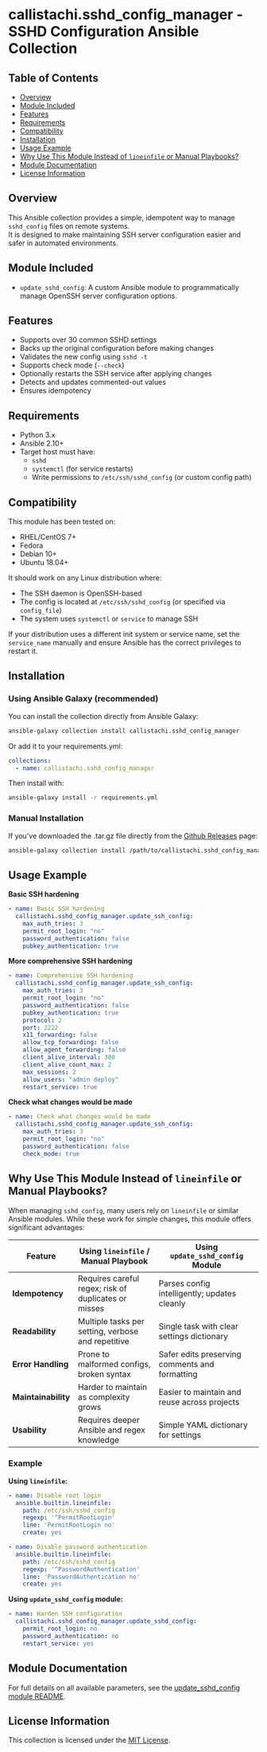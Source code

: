 # callistachi.sshd_config_manager - SSHD Configuration Ansible Collection
## Table of Contents

- [Overview](#overview)
- [Module Included](#module-included)
- [Features](#features)
- [Requirements](#requirements)
- [Compatibility](#compatibility)
- [Installation](#installation)
- [Usage Example](#usage-example)
- [Why Use This Module Instead of `lineinfile` or Manual Playbooks?](#why-use-this-module-instead-of-lineinfile-or-manual-playbooks)
- [Module Documentation](#module-documentation)
- [License Information](#license-information)

## Overview
This Ansible collection provides a simple, idempotent way to manage `sshd_config` files on remote systems.  
It is designed to make maintaining SSH server configuration easier and safer in automated environments.

## Module Included

- `update_sshd_config`: A custom Ansible module to programmatically manage OpenSSH server configuration options.

## Features

- Supports over 30 common SSHD settings
- Backs up the original configuration before making changes
- Validates the new config using `sshd -t`
- Supports check mode (`--check`)
- Optionally restarts the SSH service after applying changes
- Detects and updates commented-out values
- Ensures idempotency

## Requirements

- Python 3.x
- Ansible 2.10+
- Target host must have:
  - `sshd`
  - `systemctl` (for service restarts)
  - Write permissions to `/etc/ssh/sshd_config` (or custom config path)

## Compatibility

This module has been tested on:

- RHEL/CentOS 7+
- Fedora
- Debian 10+
- Ubuntu 18.04+

It should work on any Linux distribution where:

- The SSH daemon is OpenSSH-based
- The config is located at `/etc/ssh/sshd_config` (or specified via `config_file`)
- The system uses `systemctl` or `service` to manage SSH

If your distribution uses a different init system or service name, set the `service_name` manually and ensure Ansible has the correct privileges to restart it.


## Installation
### Using Ansible Galaxy (recommended)

You can install the collection directly from Ansible Galaxy:

```bash
ansible-galaxy collection install callistachi.sshd_config_manager
```

Or add it to your requirements.yml:

```yaml
collections:
  - name: callistachi.sshd_config_manager
```

Then install with:

```bash
ansible-galaxy install -r requirements.yml
```

### Manual Installation
If you've downloaded the .tar.gz file directly from the [Github Releases](https://github.com/callistachi/sshd_config_manager/releases) page:

```bash
ansible-galaxy collection install /path/to/callistachi.sshd_config_manager.tar.gz
```

## Usage Example
**Basic SSH hardening**
```yaml
- name: Basic SSH hardening
  callistachi.sshd_config_manager.update_ssh_config:
    max_auth_tries: 3
    permit_root_login: "no"
    password_authentication: false
    pubkey_authentication: true
```
**More comprehensive SSH hardening**
```yaml
- name: Comprehensive SSH hardening
  callistachi.sshd_config_manager.update_ssh_config:
    max_auth_tries: 3
    permit_root_login: "no"
    password_authentication: false
    pubkey_authentication: true
    protocol: 2
    port: 2222
    x11_forwarding: false
    allow_tcp_forwarding: false
    allow_agent_forwarding: false
    client_alive_interval: 300
    client_alive_count_max: 2
    max_sessions: 2
    allow_users: "admin deploy"
    restart_service: true
```
**Check what changes would be made**
```yaml
- name: Check what changes would be made
  callistachi.sshd_config_manager.update_ssh_config:
    max_auth_tries: 3
    permit_root_login: "no"
    password_authentication: false
    check_mode: true
```

## Why Use This Module Instead of `lineinfile` or Manual Playbooks?

When managing `sshd_config`, many users rely on `lineinfile` or similar Ansible modules. While these work for simple changes, this module offers significant advantages:

| Feature                | Using `lineinfile` / Manual Playbook                 | Using `update_sshd_config` Module               |
|------------------------|-----------------------------------------------------|------------------------------------------------|
| **Idempotency**        | Requires careful regex; risk of duplicates or misses| Parses config intelligently; updates cleanly    |
| **Readability**        | Multiple tasks per setting, verbose and repetitive  | Single task with clear settings dictionary      |
| **Error Handling**     | Prone to malformed configs, broken syntax            | Safer edits preserving comments and formatting |
| **Maintainability**    | Harder to maintain as complexity grows               | Easier to maintain and reuse across projects    |
| **Usability**          | Requires deeper Ansible and regex knowledge          | Simple YAML dictionary for settings             |

### Example

**Using `lineinfile`:**

```yaml
- name: Disable root login
  ansible.builtin.lineinfile:
    path: /etc/ssh/sshd_config
    regexp: '^PermitRootLogin'
    line: 'PermitRootLogin no'
    create: yes

- name: Disable password authentication
  ansible.builtin.lineinfile:
    path: /etc/ssh/sshd_config
    regexp: '^PasswordAuthentication'
    line: 'PasswordAuthentication no'
    create: yes
```

**Using `update_sshd_config` module:**
```yaml
- name: Harden SSH configuration
  callistachi.sshd_config_manager.update_sshd_config:
    permit_root_login: no
    password_authentication: no
    restart_service: yes
```

## Module Documentation

For full details on all available parameters, see the [update_sshd_config module README](./plugins/modules/update_sshd_config.md).


## License Information
This collection is licensed under the [MIT License](README.md).
